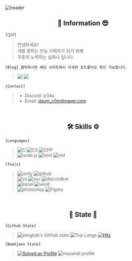 ![header](https://capsule-render.vercel.app/api?type=Venom&color=auto&height=300&section=header&text=Hello&fontSize=90&animation=fadeIn&fontAlignY=38&desc=I'm%20Hana%20Sim&descAlignY=51&descAlign=62)


## <div align="center"> 🙌 Information 😎 </div>

```[👋🙇‍♂️]```
> 안녕하세요! <br>
> 개발 잘하는 만능 기획자가 되기 위해 <br>
> 꾸준히 노력하는 심하나 입니다.

``` [Blog] 클릭하시면 해당 사이트에서 자세한 포트폴리오 확인 가능합니다. ```
> <a href="https://my-p0rtf0l10.notion.site/my-p0rtf0l10/e673f72199524535a1befb9b074d8d7e"><img src="https://img.shields.io/badge/notion-000000?style=for-the-badge&logo=notion&logoColor=white"></a>
> <a href="https://my-p0rtf0l10.notion.site/my-p0rtf0l10/e673f72199524535a1befb9b074d8d7e"><img src="https://img.shields.io/badge/tistory-000000?style=for-the-badge&logo=tistory&logoColor=white"></a>

```[Contact]```
> - Discord: iz34s
> - Email: daum_c0m@naver.com

<br>

## <div align="center"> 🛠 Skills ⚙ </div>
``` [Languages] ```
> ![C](https://img.shields.io/badge/C-00599C?style=for-the-badge&logo=c&logoColor=white)
> ![CS](https://img.shields.io/badge/C%23-239120?style=for-the-badge&logo=c-sharp&logoColor=white)
> ![CPP](https://img.shields.io/badge/C%2B%2B-00599C?style=for-the-badge&logo=c%2B%2B&logoColor=white)
> <br>
> ![node.js](https://img.shields.io/badge/Node.js-43853D?style=for-the-badge&logo=node.js&logoColor=white)
> ![html](https://img.shields.io/badge/HTML-239120?style=for-the-badge&logo=html5&logoColor=white)
> ![md](https://img.shields.io/badge/Markdown-000000?style=for-the-badge&logo=markdown&logoColor=white)

``` [Tools] ```

> ![unity](https://img.shields.io/badge/Unity-100000?style=for-the-badge&logo=unity&logoColor=white)
> ![github](https://img.shields.io/badge/GitHub-100000?style=for-the-badge&logo=github&logoColor=white)
> <br>
> ![vs](https://img.shields.io/badge/Visual_Studio-5C2D91?style=for-the-badge&logo=visual%20studio&logoColor=white)
> ![vsc](https://img.shields.io/badge/Visual_Studio_Code-0078D4?style=for-the-badge&logo=visual%20studio%20code&logoColor=white)
> ![discordbot](https://img.shields.io/badge/Discord%20Bot-5865F2?style=for-the-badge&logo=discord&logoColor=white)
>  <br>
>  ![excel](https://img.shields.io/badge/Excel-217346?style=for-the-badge&logo=microsoft-excel&logoColor=white)
>  ![word](https://img.shields.io/badge/Word-2B579A?style=for-the-badge&logo=microsoft-word&logoColor=white)
> <br>
> ![photoshop](https://img.shields.io/badge/Photoshop-31A8FF?style=for-the-badge&logo=Adobe%20Photoshop&logoColor=black)
> ![Figma](https://img.shields.io/badge/Figma-F24E1E?style=for-the-badge&logo=figma&logoColor=white)



<br>

## <div align="center">🌱 State 👾</div>
``` [Github State] ```
> ![simgksk's GitHub stats](https://github-readme-stats.vercel.app/api?username=simgksk&theme=dracula&show_icons=true)
> ![Top Langs](https://github-readme-stats.vercel.app/api/top-langs/?username=simgksk&layout=compact)
> [![Hits](https://hits.seeyoufarm.com/api/count/incr/badge.svg?url=https%3A%2F%2Fgithub.com%2Fsimgksk%2Fhit-counter&count_bg=%23A763F7&title_bg=%236A5C8E&icon=&icon_color=%23000000&title=hits&edge_flat=false)](https://hits.seeyoufarm.com)

``` [Baekjoon State] ```
> [![Solved.ac Profile](http://mazassumnida.wtf/api/v2/generate_badge?boj=iz3)](https://solved.ac/iz3/)
> ![mazandi profile](http://mazandi.herokuapp.com/api?handle=iz3&theme=dark)
